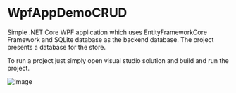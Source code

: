 # WpfAppDemoCRUD

Simple .NET Core WPF application which uses EntityFrameworkCore Framework and SQLite database as the backend database. 
The project presents a database for the store.

To run a project just simply open visual studio solution and build and run the project.


![image](https://user-images.githubusercontent.com/42476893/109962629-b756a600-7ceb-11eb-9e2d-35fb0b5adda5.png)

